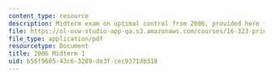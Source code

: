```yaml
---
content_type: resource
description: Midterm exam on optimal control from 2006, provided here for practice.
file: https://ol-ocw-studio-app-qa.s3.amazonaws.com/courses/16-323-principles-of-optimal-control-spring-2008/b56f960543c63289de3fcec9371db318_2006midterm1.pdf
file_type: application/pdf
resourcetype: Document
title: 2006 Midterm 1
uid: b56f9605-43c6-3289-de3f-cec9371db318
---
```

